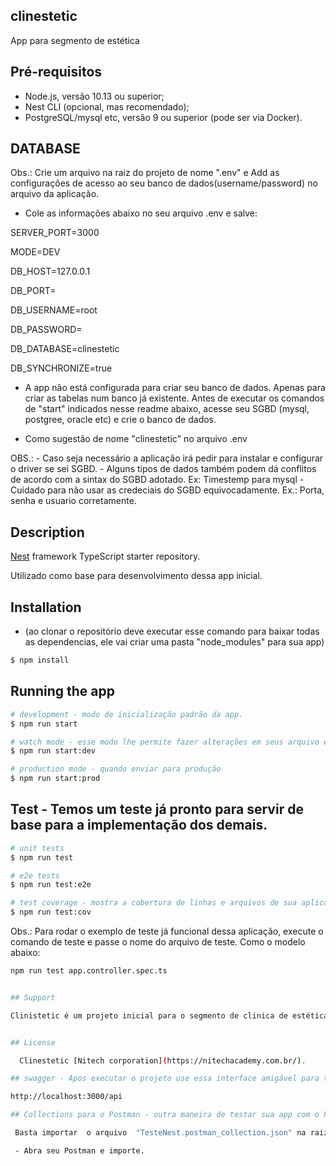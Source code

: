 ## clinestetic
App para segmento de estética

## Pré-requisitos

- Node.js, versão 10.13 ou superior;
- Nest CLI (opcional, mas recomendado);
- PostgreSQL/mysql etc, versão 9 ou superior (pode ser via Docker).


## DATABASE

Obs.: Crie um arquivo na raiz do projeto de nome ".env" e Add as configurações de acesso ao seu banco de dados(username/password) no arquivo da aplicação.

- Cole as informações abaixo no seu arquivo .env e salve:

SERVER_PORT=3000 

MODE=DEV

DB_HOST=127.0.0.1

DB_PORT=

DB_USERNAME=root

DB_PASSWORD=

DB_DATABASE=clinestetic

DB_SYNCHRONIZE=true


- A app não está configurada para criar seu banco de dados. Apenas para criar as tabelas num banco já existente. Antes de executar os comandos de "start" indicados nesse readme abaixo, acesse seu SGBD (mysql, postgree, oracle etc) e crie o banco de dados.

- Como sugestão de nome "clinestetic" no arquivo .env

OBS.: - Caso seja necessário a aplicação irá pedir para instalar e configurar o driver se sei SGBD.
      - Alguns tipos de dados também podem dá conflitos de acordo com a sintax do SGBD adotado. Ex: Timestemp para mysql
      - Cuidado para não usar as credeciais do SGBD equivocadamente. Ex.: Porta, senha e usuario corretamente.

## Description

[Nest](https://github.com/nestjs/nest) framework TypeScript starter repository.

Utilizado como base para desenvolvimento dessa app inicial.

## Installation 
- (ao clonar o repositório deve executar esse comando para baixar todas as dependencias, ele vai criar uma pasta "node_modules" para sua app)

```bash
$ npm install
```

## Running the app

```bash
# development - modo de inicialização padrão da app.
$ npm run start

# watch mode - esse modo lhe permite fazer alterações em seus arquivo e salvar sem que precise derrubar a app
$ npm run start:dev

# production mode - quando enviar para produção
$ npm run start:prod
```

## Test - Temos um teste já pronto para servir de base para a implementação dos demais.

```bash
# unit tests
$ npm run test

# e2e tests
$ npm run test:e2e

# test coverage - mostra a cobertura de linhas e arquivos de sua aplicação
$ npm run test:cov
```
Obs.: Para rodar o exemplo de teste já funcional dessa aplicação, execute o comando de teste e passe o nome do arquivo de teste. Como o modelo abaixo:

```bash
npm run test app.controller.spec.ts


## Support

Clinistetic é um projeto inicial para o segmento de clinica de estética com pretenção de ser escalável e se tornar uma rede de tipo GDS. Para maiores informações entre em contato com a equipe[NITECH](https://nitechacademy.com.br/) o laboratório online de software e tecnologias.


## License

  Clinestetic [Nitech corporation](https://nitechacademy.com.br/).

## swagger - Apos executar o projeto use essa interface amigável para testar sua app

http://localhost:3000/api

## Collections para o Postman - outra maneira de testar sua app com o Postman

 Basta importar  o arquivo  "TesteNest.postman_collection.json" na raiz do projeto

 - Abra seu Postman e importe.
